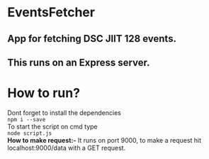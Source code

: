 # EventsFetcher
## App for fetching DSC JIIT 128 events.
## This runs on an Express server.

# How to run?  
Dont forget to install the dependencies  
`npm i --save`  
To start the script on cmd type  
`node script.js`  
**How to make request:-** It runs on port 9000, to make a request hit localhost:9000/data with a GET request.
